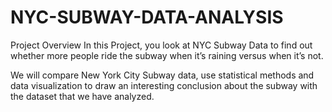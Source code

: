 # NYC-SUBWAY-DATA-ANALYSIS
Project Overview
In this Project, you look at NYC Subway Data to find out whether more people ride the subway when it’s raining versus when it’s not.

We will compare New York City Subway data, use statistical methods and data visualization to draw an interesting conclusion about the subway with the dataset that we have analyzed.

